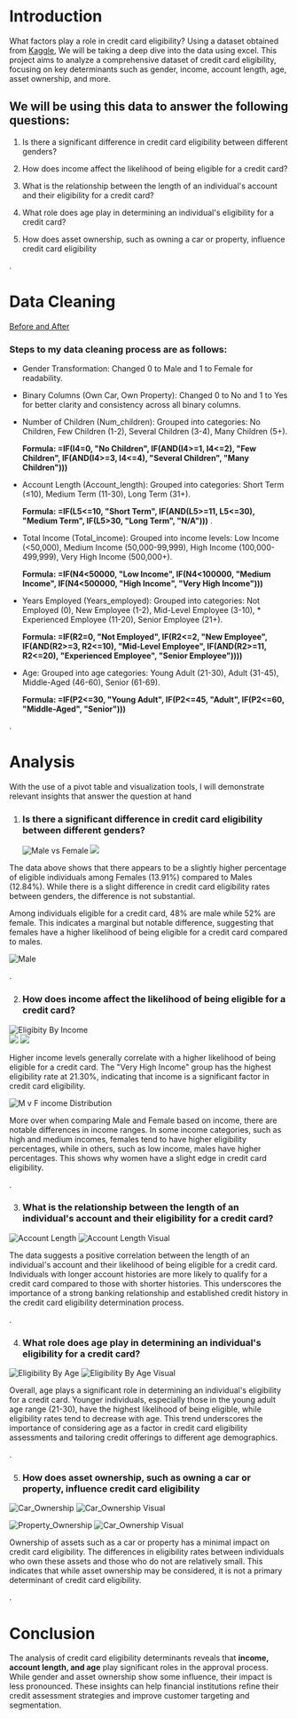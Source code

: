 # Introduction
What factors play a role in credit card eligibility? Using a dataset obtained from [Kaggle](https://www.kaggle.com/datasets/rohit265/credit-card-eligibility-data-determining-factors), We will be taking a deep dive into the data using excel. This project aims to analyze a comprehensive dataset of credit card eligibility, focusing on key determinants such as gender, income, account length, age, asset ownership, and more. 

## We will be using this data to answer the following questions:
1) Is there a significant difference in credit card eligibility between different genders?
2) How does income affect the likelihood of being eligible for a credit card?
3) What is the relationship between the length of an individual's account and their eligibility for a credit card?
4) What role does age play in determining an individual's eligibility for a credit card?

5) How does asset ownership, such as owning a car or property, influence credit card eligibility


.
# Data Cleaning 
[Before and After](/Dataset%20Img/)

### Steps to my data cleaning process are as follows:
* Gender Transformation: Changed 0 to Male and 1 to Female for readability.
* Binary Columns (Own Car, Own Property): Changed 0 to No and 1 to Yes for better clarity and consistency across all binary columns.
* Number of Children (Num_children): Grouped into categories: No Children, Few Children (1-2), Several Children (3-4), Many Children (5+).

   **Formula: =IF(I4=0, "No Children", IF(AND(I4>=1, I4<=2), "Few Children", IF(AND(I4>=3, I4<=4), "Several Children", "Many Children")))** 

* Account Length (Account_length): Grouped into categories: Short Term (≤10), Medium Term (11-30), Long Term (31+).

  **Formula: =IF(L5<=10, "Short Term", IF(AND(L5>=11, L5<=30), "Medium Term", IF(L5>30, "Long Term", "N/A")))**
.
* Total Income (Total_income): Grouped into income levels: Low Income (<50,000), Medium Income (50,000-99,999), High Income (100,000-499,999), Very High Income (500,000+).

  **Formula: =IF(N4<50000, "Low Income", IF(N4<100000, "Medium Income", IF(N4<500000, "High Income", "Very High Income")))**

* Years Employed (Years_employed): Grouped into categories: Not Employed (0), New Employee (1-2), Mid-Level Employee (3-10), * Experienced Employee (11-20), Senior Employee (21+).

  **Formula: =IF(R2=0, "Not Employed", IF(R2<=2, "New Employee", IF(AND(R2>=3, R2<=10), "Mid-Level Employee", IF(AND(R2>=11, R2<=20), "Experienced Employee", "Senior Employee"))))**

* Age: Grouped into age categories: Young Adult (21-30), Adult (31-45), Middle-Aged (46-60), Senior (61-69).

  **Formula: =IF(P2<=30, "Young Adult", IF(P2<=45, "Adult", IF(P2<=60, "Middle-Aged", "Senior")))**

 .

# Analysis
With the use of a pivot table and visualization tools, I will demonstrate relevant insights that answer the question at hand
1) ### Is there a significant difference in credit card eligibility between different genders?

   ![Male vs Female](https://github.com/AbdoulMohd/CreditCard_Eligibility_Project-Excel-/blob/main/%231%20Visualization/Eligibility%20By%20Gender.png?raw=true) ![](https://github.com/AbdoulMohd/CreditCard_Eligibility_Project-Excel-/blob/main/%231%20Visualization/Eligibility%20By%20Gender%20Visual.png?raw=true)
  
 The data above shows that there appears to be a slightly higher percentage of eligible individuals among Females (13.91%) compared to Males (12.84%). While there is a slight difference in credit card eligibility rates between genders, the difference is not substantial.

 Among individuals eligible for a credit card, 48% are male while 52% are female. This indicates a marginal but notable difference, suggesting that females have a higher likelihood of being eligible for a credit card compared to males.

![Male](https://github.com/AbdoulMohd/CreditCard_Eligibility_Project-Excel-/blob/main/%231%20Visualization/Male%20vs%20Female%20Visual.png?raw=true)

.

2) ### How does income affect the likelihood of being eligible for a credit card?

![Eligibity By Income](https://github.com/AbdoulMohd/CreditCard_Eligibility_Project-Excel-/blob/main/%232%20Visualization/Eligibity%20By%20Income%20Visual.png?raw=true)  
![](https://github.com/AbdoulMohd/CreditCard_Eligibility_Project-Excel-/blob/main/%232%20Visualization/Eligibility%20By%20Income.png?raw=true) ![](https://github.com/AbdoulMohd/CreditCard_Eligibility_Project-Excel-/blob/main/%232%20Visualization/%25%20Eligibible.png?raw=true) 

Higher income levels generally correlate with a higher likelihood of being eligible for a credit card. The "Very High Income" group has the highest eligibility rate at 21.30%, indicating that income is a significant factor in credit card eligibility.

![M v F income Distribution](https://github.com/AbdoulMohd/CreditCard_Eligibility_Project-Excel-/blob/main/%232%20Visualization/M%20vs%20F%20income%20distrubution.png?raw=true) 

More over when comparing Male and Female based on income, there are notable differences in income ranges. In some income categories, such as high and medium incomes, females tend to have higher eligibility percentages, while in others, such as low income, males have higher percentages. This shows why women have a slight edge in credit card eligibility. 

.

3) ### What is the relationship between the length of an individual's account and their eligibility for a credit card?

![Account Length](https://github.com/AbdoulMohd/CreditCard_Eligibility_Project-Excel-/blob/main/%233%20Visualization/Account%20Length.png?raw=true) ![Account Length Visual](https://github.com/AbdoulMohd/CreditCard_Eligibility_Project-Excel-/blob/main/%233%20Visualization/Account%20Length%20Visual.png?raw=true)

The data suggests a positive correlation between the length of an individual's account and their likelihood of being eligible for a credit card. Individuals with longer account histories are more likely to qualify for a credit card compared to those with shorter histories. This underscores the importance of a strong banking relationship and established credit history in the credit card eligibility determination process.

.

4) ### What role does age play in determining an individual's eligibility for a credit card?
![Eligibility By Age](https://github.com/AbdoulMohd/CreditCard_Eligibility_Project-Excel-/blob/main/%234%20Visualization/Eligibility%20By%20Age.png?raw=true) ![Eligibility By Age Visual](https://github.com/AbdoulMohd/CreditCard_Eligibility_Project-Excel-/blob/main/%234%20Visualization/Eligibility%20By%20Age%20Visual.png?raw=true)

Overall, age plays a significant role in determining an individual's eligibility for a credit card. Younger individuals, especially those in the young adult age range (21-30), have the highest likelihood of being eligible, while eligibility rates tend to decrease with age. This trend underscores the importance of considering age as a factor in credit card eligibility assessments and tailoring credit offerings to different age demographics.

.

5) ### How does asset ownership, such as owning a car or property, influence credit card eligibility
![Car_Ownership](https://github.com/AbdoulMohd/CreditCard_Eligibility_Project-Excel-/blob/main/%235%20Visualization/Car%20Ownership%20El.png?raw=true) ![Car_Ownership Visual](https://github.com/AbdoulMohd/CreditCard_Eligibility_Project-Excel-/blob/main/%235%20Visualization/Car%20Ownership%20El.%20Visual.png?raw=true)


![Property_Ownership](https://github.com/AbdoulMohd/CreditCard_Eligibility_Project-Excel-/blob/main/%235%20Visualization/Property%20Ownership%20El.png?raw=true) ![Car_Ownership Visual](https://github.com/AbdoulMohd/CreditCard_Eligibility_Project-Excel-/blob/main/%235%20Visualization/Property%20Ownership%20El%20Visual.png?raw=true)

Ownership of assets such as a car or property has a minimal impact on credit card eligibility. The differences in eligibility rates between individuals who own these assets and those who do not are relatively small. This indicates that while asset ownership may be considered, it is not a primary determinant of credit card eligibility.

.

# Conclusion
The analysis of credit card eligibility determinants reveals that **income, account length, and age** play significant roles in the approval process. While gender and asset ownership show some influence, their impact is less pronounced. These insights can help financial institutions refine their credit assessment strategies and improve customer targeting and segmentation. 


